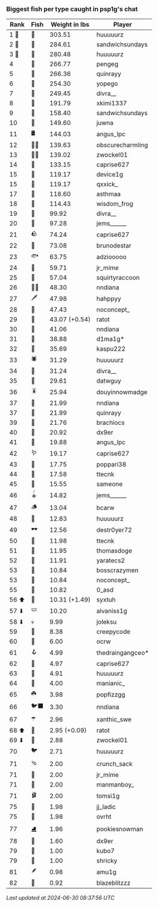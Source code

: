 ### Biggest fish per type caught in psp1g's chat
| Rank | Fish | Weight in lbs | Player |
|------|--------|-----------|---------|
| 1 🥇  | 🐳 | 303.51 | huuuuurz |
| 2 🥈  | 🐉 | 284.61 | sandwichsundays |
| 3 🥉  | 🦑 | 280.48 | huuuuurz |
| 4  | 🐍 | 266.77 | pengeg |
| 5  | 🦕 | 266.36 | quinrayy |
| 6  | 🐢 | 254.30 | yopego |
| 7  | 🦈 | 249.45 | divra__ |
| 8  | 🐙 | 191.79 | xkimi1337 |
| 9  | 🐋 | 158.40 | sandwichsundays |
| 10  | 🐊 | 149.60 | juwna |
| 11  | 🛢️ | 144.03 | angus_lpc |
| 12  | 🧞‍♂ | 139.63 | obscurecharmling |
| 13  | 🧜‍♀️ | 139.02 | zwockel01 |
| 14  | 🦭 | 133.15 | caprise627 |
| 15  | 🦞 | 119.17 | device1g |
| 15  | 🐬 | 119.17 | qxxick_ |
| 17  | 🧟 | 118.60 | asthmaa |
| 18  | 🦪 | 114.43 | wisdom_frog |
| 19  | 🪸 | 99.92 | divra__ |
| 20  | 🦇 | 97.28 | jems______ |
| 21  | 🪨 | 74.24 | caprise627 |
| 22  | 👑 | 73.08 | brunodestar |
| 23  | 🐟 | 63.75 | adziooooo |
| 24  | 📱 | 59.71 | jr_mime |
| 25  | 🦐 | 57.04 | squirtyraccoon |
| 26  | 🐻‍❄ | 48.30 | nndiana |
| 27  | 🗡️ | 47.98 | hahppyy |
| 28  | 🐸 | 47.43 | noconcept_ |
| 29  | 🦫 | 43.07 (+0.54) | ratot |
| 30  | 🐧 | 41.06 | nndiana |
| 31  | 🦀 | 38.88 | d1ma1g* |
| 32  | 🐡 | 35.69 | kaspu222 |
| 33  | 🕷️ | 31.29 | huuuuurz |
| 34  | 🥒 | 31.24 | divra__ |
| 35  | 🧽 | 29.61 | datwguy |
| 36  | 🪳 | 25.94 | douyinnowmadge |
| 37  | 🦠 | 21.99 | nndiana |
| 37  | 🐠 | 21.99 | quinrayy |
| 39  | 🪼 | 21.76 | brachiocs |
| 40  | 🎰 | 20.92 | dx9er |
| 41  | 🦦 | 19.88 | angus_lpc |
| 42  | 🪱 | 19.17 | caprise627 |
| 43  | 🧭 | 17.75 | poppari38 |
| 44  | 🍄 | 17.58 | ttecnk |
| 45  | 🦆 | 15.55 | sameone |
| 46  | 🪀 | 14.82 | jems______ |
| 47  | 🪵 | 13.04 | bcarw |
| 48  | 🧃 | 12.83 | huuuuurz |
| 49  | 🕶️ | 12.56 | destr0yer72 |
| 50  | 👒 | 11.98 | ttecnk |
| 51  | 🐌 | 11.95 | thomasdoge |
| 52  | 🧸 | 11.91 | yaratecs2 |
| 53  | 🦎 | 10.84 | bosscrazymen |
| 53  | 🧊 | 10.84 | noconcept_ |
| 55  | 🎱 | 10.82 | 0_asd |
| 56 ⬆ | 🪺 | 10.31 (+1.49) | syxtuh |
| 57 ⬇ | 🩲 | 10.20 | alvaniss1g |
| 58 ⬇ | 💀 | 9.99 | joleksu |
| 59  | 🪹 | 8.38 | creepycode |
| 60  | 🧵 | 6.00 | ocrw |
| 61  | 🪝 | 4.99 | thedraingangceo* |
| 62  | 🎏 | 4.97 | caprise627 |
| 63  | 🥫 | 4.91 | huuuuurz |
| 64  | 🐚 | 4.00 | manianic_ |
| 65  | ☘️ | 3.98 | popfizzgg |
| 66  | 🐦‍⬛ | 3.30 | nndiana |
| 67  | ☂️ | 2.96 | xanthic_swe |
| 68 ⬆ | 🌻 | 2.95 (+0.09) | ratot |
| 69 ⬇ | 🌹 | 2.88 | zwockel01 |
| 70  | 🐦 | 2.71 | huuuuurz |
| 71  | 🩴 | 2.00 | crunch_sack |
| 71  | 👢 | 2.00 | jr_mime |
| 71  | 🧦 | 2.00 | manmanboy_ |
| 71  | 🩰 | 2.00 | tomsi1g |
| 75  | 👟 | 1.98 | jj_ladic |
| 75  | 🥪 | 1.98 | ovrht |
| 77  | ⛸️ | 1.96 | pookiesnowman |
| 78  | 🍬 | 1.60 | dx9er |
| 79  | 🧤 | 1.00 | kubo7 |
| 79  | 🌿 | 1.00 | shricky |
| 81  | 🪶 | 0.98 | amu1g |
| 82  | 🧣 | 0.92 | blazeblitzzz |

_Last updated at 2024-06-30 08:37:56 UTC_